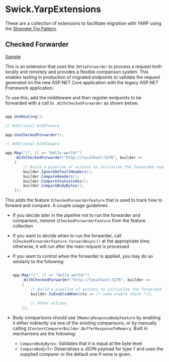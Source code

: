 # Swick.YarpExtensions

These are a collection of extensions to facillitate migration with YARP using the [Strangler Fig Pattern](https://learn.microsoft.com/aspnet/core/migration/inc/overview).

## Checked Forwarder

[Sample](samples/CheckedForwarder/)

This is an extension that uses the `IHttpForwarder` to process a request both locally and remotely and provides a flexible comparison system. This enables testing in production of migrated endpoints to validate the request generated on the new ASP.NET Core application with the legacy ASP.NET Framework application.

To use this, add the middleware and then register endpoints to be forwarded with a call to `.WithCheckedForwarder` as shown below:

```csharp

app.UseRouting();

// Additional middleware

app.UseCheckedForwarder();

// Additional middleware

app.Map("/", () => "Hello world!")
    .WithCheckedForwarder("http://localhost:5276", builder =>
    {
        // Build a pipeline of actions to initialize the forwarded request, as well as compare the requests
        builder.IgnoreDefaultHeaders();
        builder.CompareHeaders();
        builder.CompareStatusCodes();
        builder.CompareBodyBytes();
    });
```

This adds the feature `ICheckedForwarderFeature` that is used to track how to forward and compare. A couple usage guidelines:

- If you decide later in the pipeline not to run the forwarder and comparison, remove `ICheckedForwarderFeature` from the feature collection
- If you want to decide when to run the forwarder, call `ICheckedForwarderFeature.ForwardAsync()` at the appropriate time; otherwise, it will run after the main request is processed
- If you want to control when the forwarder is applied, you may do so similarly to the following:

    ```csharp

    app.Map("/", () => "Hello world!")
        .WithCheckedForwarder("http://localhost:5276", builder =>
        {
            // Build a pipeline of actions to initialize the forwarded request, as well as compare the requests
            builder.IsEnabledWhen(ctx => /* some enable check */);
            
            // Other actions
        });
    ```
- Body comparisons should use `IMemoryResponseBodyFeature` by enabling it either indirectly via one of the existing comparisons, or by manually calling `IContextComparerBuilder.BufferResponseToMemory`. Built in mechanisms are the following:
    - `CompareBodyBytes`: Validates that it is equal at the byte level
    - `CompareBody<T>`: Deserializes a JSON payload for type `T` and uses the supplied comparer or the default one if none is given.